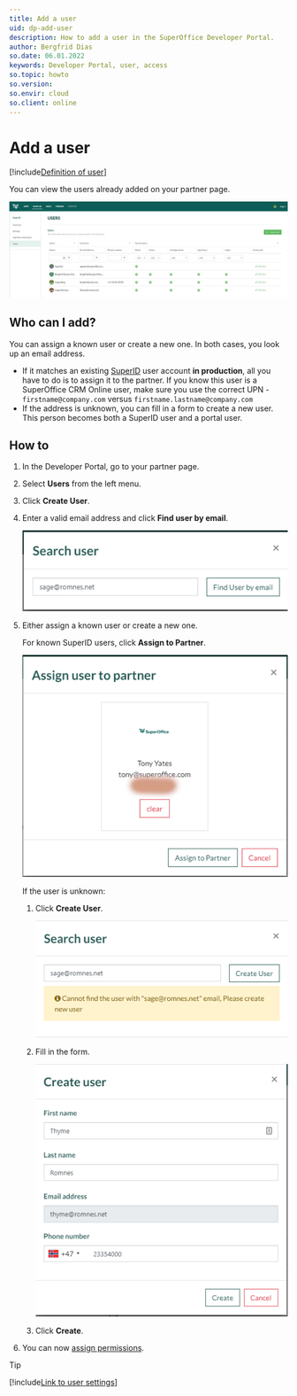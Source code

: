 ```yaml
---
title: Add a user
uid: dp-add-user
description: How to add a user in the SuperOffice Developer Portal.
author: Bergfrid Dias
so.date: 06.01.2022
keywords: Developer Portal, user, access
so.topic: howto
so.version:
so.envir: cloud
so.client: online
---
```


# Add a user

[!include[Definition of user](../includes/def-dp-user.md)]

You can view the users already added on your partner page.

![Users page -screenshot][img1]

## Who can I add?

You can assign a known user or create a new one. In both cases, you look up an email address.

* If it matches an existing [SuperID][2] user account **in production**, all you have to do is to assign it to the partner. If you know this user is a SuperOffice CRM Online user, make sure you use the correct UPN - `firstname@company.com` versus `firstname.lastname@company.com`
* If the address is unknown, you can fill in a form to create a new user. This person becomes both a SuperID user and a portal user.

## How to

1. In the Developer Portal, go to your partner page.
2. Select **Users** from the left menu.
3. Click **Create User**.
4. Enter a valid email address and click **Find user by email**.

    ![Find user by email in the SuperOffice Developer Portal -screenshot][img2]

5. Either assign a known user or create a new one.

    For known SuperID users, click **Assign to Partner**.

    ![Assign User to Partner dialog -screenshot][img5]

    If the user is unknown:

    1. Click **Create User**.

        ![Create user button in the SuperOffice Developer Portal -screenshot][img3]

    2. Fill in the form.

        ![Create user form in the SuperOffice Developer Portal -screenshot][img4]

    3. Click **Create**.

6. You can now [assign permissions][1].

<!-- markdownlint-disable DOCSMD007 -->
> [!TIP]
> [!include[Link to user settings](includes/see-user-settings.md)]
<!-- markdownlint-restore -->

<!-- Referenced links -->
[1]: manage-permissions.md
[2]: ../../identity-management/superid/overview.md

<!-- Referenced images -->
[img1]: media/users.png
[img2]: media/search-user.png
[img3]: media/create-user.png
[img4]: media/create-user-form.png
[img5]: media/assign-user-to-partner.png
